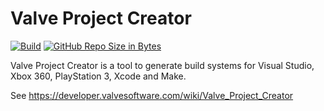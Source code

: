 # Valve Project Creator

[![Build](https://github.com/Source-Authors/vpc/actions/workflows/build.yml/badge.svg)](https://github.com/Source-Authors/vpc/actions/workflows/build.yml)
[![GitHub Repo Size in Bytes](https://img.shields.io/github/repo-size/Source-Authors/vpc.svg)](https://github.com/Source-Authors/vpc)

Valve Project Creator is a tool to generate build systems for Visual Studio, Xbox 360, PlayStation 3, Xcode and Make.

See https://developer.valvesoftware.com/wiki/Valve_Project_Creator